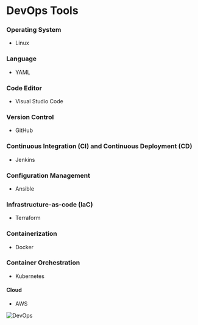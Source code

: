 # DevOps Tools

### Operating System
- Linux
### Language
- YAML
### Code Editor
- Visual Studio Code
### Version Control
- GitHub
### Continuous Integration (CI) and Continuous Deployment (CD)
- Jenkins
### Configuration Management
- Ansible
### Infrastructure-as-code (IaC)
- Terraform
### Containerization
- Docker
### Container Orchestration
- Kubernetes
#### Cloud
- AWS


![DevOps](https://github.com/user-attachments/assets/66587bd5-d1b8-45d7-8f92-588123040ff2)
